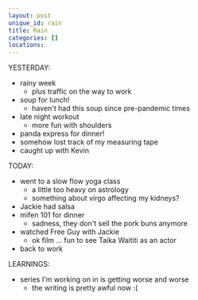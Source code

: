 ```yaml
---
layout: post
unique_id: rain
title: Rain
categories: []
locations: 
---
```


YESTERDAY:
* rainy week
  * plus traffic on the way to work
* soup for lunch!
  * haven't had this soup since pre-pandemic times
* late night workout
  * more fun with shoulders
* panda express for dinner!
* somehow lost track of my measuring tape
* caught up with Kevin

TODAY:
* went to a slow flow yoga class
  * a little too heavy on astrology
  * something about virgo affecting my kidneys?
* Jackie had salsa
* mifen 101 for dinner
  * sadness, they don't sell the pork buns anymore
* watched Free Guy with Jackie
  * ok film ... fun to see Taika Waititi as an actor
* back to work

LEARNINGS:
* series I'm working on in is getting worse and worse
  * the writing is pretty awful now :(
